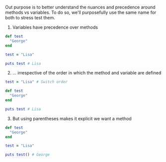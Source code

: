 Out purpose is to better understand the nuances and precedence around methods vs variables. To do so, we'll purposefully use the same name for both to stress test them.

1. Variables have precedence over methods

```ruby
def test
  "George"
end

test = "Lisa"

puts test # Lisa
```

2. ... irrespective of the order in which the method and variable are defined

```ruby
test = "Lisa" # Switch order

def test
  "George"
end

puts test # Lisa
```

3. But using parentheses makes it explicit we want a method

```ruby
def test
  "George"
end

test = "Lisa"

puts test() # George
```
